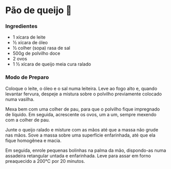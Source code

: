 # Pão de queijo :cheese:

### Ingredientes

- 1 xícara de leite
- ½ xícara de óleo
- ½ colher (sopa) rasa de sal
- 500g de polvilho doce
- 2 ovos
- 1 ½ xícara de queijo meia cura ralado

### Modo de Preparo

Coloque o leite, o óleo e o sal numa leiteira. Leve ao fogo alto e, quando levantar fervura, despeje a mistura sobre o polvilho previamente colocado numa vasilha.

Mexa bem com uma colher de pau, para que o polvilho fique impregnado de líquido. Em seguida, acrescente os ovos, um a um, sempre mexendo com a colher de pau.

Junte o queijo ralado e misture com as mãos até que a massa não grude nas mãos. Sove a massa sobre uma superfície enfarinhada, até que ela fique homogênea e macia.

Em seguida, enrole pequenas bolinhas na palma da mão, dispondo-as numa assadeira retangular untada e enfarinhada. Leve para assar em forno preaquecido a 200°C por 20 minutos.
